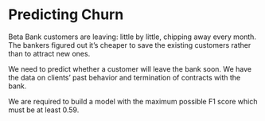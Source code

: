 # Predicting Churn
Beta Bank customers are leaving: little by little, chipping away every month. The bankers figured out it’s cheaper to save the existing customers rather than to attract new ones.

We need to predict whether a customer will leave the bank soon. We have the data on clients’ past behavior and termination of contracts with the bank.

We are required to build a model with the maximum possible F1 score which must be at least 0.59.